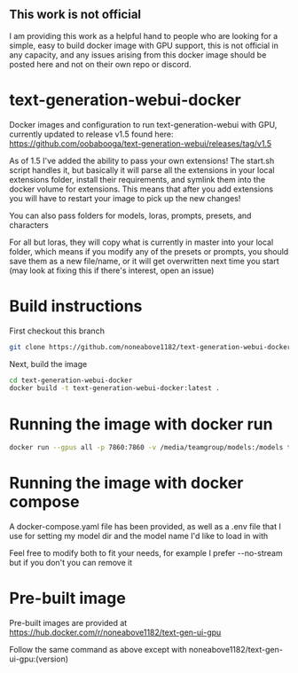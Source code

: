 ## This work is not official

I am providing this work as a helpful hand to people who are looking for a simple, easy to build docker image with GPU support, this is not official in any capacity, and any issues arising from this docker image should be posted here and not on their own repo or discord.

# text-generation-webui-docker

Docker images and configuration to run text-generation-webui with GPU, currently updated to release v1.5 found here: https://github.com/oobabooga/text-generation-webui/releases/tag/v1.5

As of 1.5 I've added the ability to pass your own extensions! The start.sh script handles it, but basically it will parse all the extensions in your local extensions folder, install their requirements, and symlink them into the docker volume for extensions. This means that after you add extensions you will have to restart your image to pick up the new changes!

You can also pass folders for models, loras, prompts, presets, and characters

For all but loras, they will copy what is currently in master into your local folder, which means if you modify any of the presets or prompts, you should save them as a new file/name, or it will get overwritten next time you start (may look at fixing this if there's interest, open an issue)

# Build instructions

First checkout this branch

```sh
git clone https://github.com/noneabove1182/text-generation-webui-docker.git
```

Next, build the image

```sh
cd text-generation-webui-docker
docker build -t text-generation-webui-docker:latest .
```

# Running the image with docker run

```sh
docker run --gpus all -p 7860:7860 -v /media/teamgroup/models:/models text-generation-webui-docker:latest --model WizardLM-13B-V1.1-GPTQ --chat --listen --listen-port 7860
```

# Running the image with docker compose

A docker-compose.yaml file has been provided, as well as a .env file that I use for setting my model dir and the model name I'd like to load in with

Feel free to modify both to fit your needs, for example I prefer --no-stream but if you don't you can remove it

# Pre-built image

Pre-built images are provided at https://hub.docker.com/r/noneabove1182/text-gen-ui-gpu

Follow the same command as above except with noneabove1182/text-gen-ui-gpu:(version)
